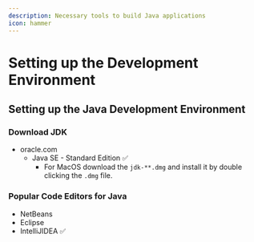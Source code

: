 ```yaml
---
description: Necessary tools to build Java applications
icon: hammer
---
```


# Setting up the Development Environment

## Setting up the Java Development Environment

### **Download JDK**

* oracle.com&#x20;
  * Java SE - Standard Edition ✅
    * For MacOS download the `jdk-**.dmg` and install it by double clicking the `.dmg` file.

### Popular Code Editors for Java

* NetBeans
* Eclipse
* IntelliJIDEA ✅



